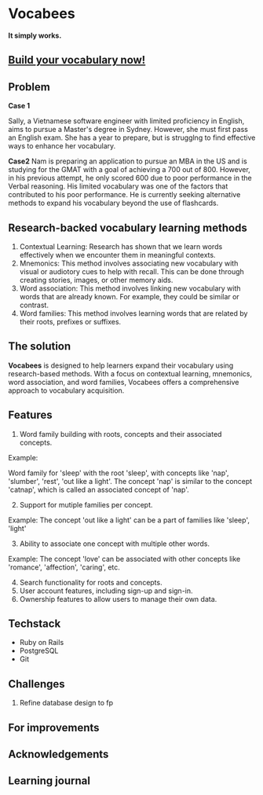 # Vocabees

**It simply works.**

## [Build your vocabulary now!](https://vocab-builder-project1.herokuapp.com/login)

## Problem

**Case 1**

Sally, a Vietnamese software engineer with limited proficiency in English, aims to pursue a Master's degree in Sydney. However, she must first pass an English exam. She has a year to prepare, but is strugglng to find effective ways to enhance her vocabulary.

**Case2**
Nam is preparing an application to pursue an MBA in the US and is studying for the GMAT with a goal of achieving a 700 out of 800. However, in his previous attempt, he only scored 600 due to poor performance in the Verbal reasoning. His limited vocabulary was one of the factors that contributed to his poor performance. He is currently seeking alternative methods to expand his vocabulary beyond the use of flashcards.


## Research-backed vocabulary learning methods
1. Contextual Learning: Research has shown that we learn words effectively when we encounter them in meaningful contexts.
2. Mnemonics: This method involves associating new vocabulary with visual or audiotory cues to help with recall. This can be done through creating stories, images, or other memory aids.
3. Word association: This method involves linking new vocabulary with words that are already known. For example, they could be similar or contrast.
4. Word families: This method involves learning words that are related by their roots, prefixes or suffixes.

## The solution

**Vocabees** is designed to help learners expand their vocabulary using research-based methods. With a focus on contextual learning, mnemonics, word association, and word families, Vocabees offers a comprehensive approach to vocabulary acquisition.

## Features
1. Word family building with roots, concepts and their associated concepts.

Example:

Word family for 'sleep' with the root 'sleep', with concepts like 'nap', 'slumber', 'rest', 'out like a light'. The concept 'nap' is similar to the concept 'catnap', which is called an associated concept of 'nap'.

2. Support for mutiple families per concept.

Example: The concept 'out like a light' can be a part of families like 'sleep', 'light'

3. Ability to associate one concept with multiple other words.

Example: The concept 'love' can be associated with other concepts like 'romance', 'affection', 'caring', etc.

4. Search functionality for roots and concepts.
5. User account features, including sign-up and sign-in.
6. Ownership features to allow users to manage their own data.

## Techstack
- Ruby on Rails
- PostgreSQL
- Git
## Challenges
1. Refine database design to fp

## For improvements

## Acknowledgements

## Learning journal
